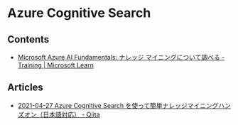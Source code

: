 # Azure Cognitive Search

## Contents

- [Microsoft Azure AI Fundamentals: ナレッジ マイニングについて調べる - Training | Microsoft Learn](https://learn.microsoft.com/ja-jp/training/paths/explore-fundamentals-of-knowledge-mining/)


## Articles

- [2021-04-27 Azure Cognitive Search を使って簡単ナレッジマイニングハンズオン（日本語対応） - Qiita](https://qiita.com/nohanaga/items/a8a70bb19cdb2710eb72)
